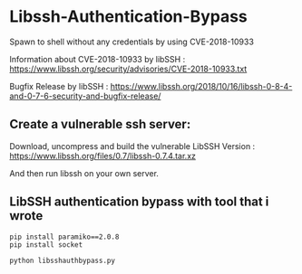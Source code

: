 # Libssh-Authentication-Bypass
Spawn to shell without any credentials by using CVE-2018-10933

Information about CVE-2018-10933 by libSSH : https://www.libssh.org/security/advisories/CVE-2018-10933.txt

Bugfix Release by libSSH : https://www.libssh.org/2018/10/16/libssh-0-8-4-and-0-7-6-security-and-bugfix-release/

## Create a vulnerable ssh server:

Download, uncompress and build the vulnerable LibSSH Version : https://www.libssh.org/files/0.7/libssh-0.7.4.tar.xz

And then run libssh on your own server.

## LibSSH authentication bypass with tool that i wrote

```
pip install paramiko==2.0.8
pip install socket

python libsshauthbypass.py
```
